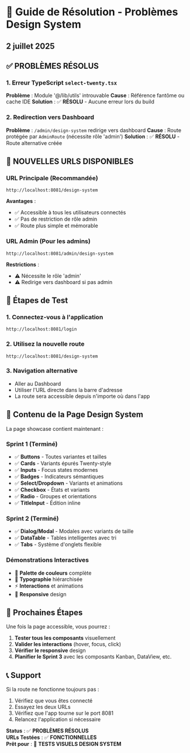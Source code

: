 # 🔧 Guide de Résolution - Problèmes Design System
## 2 juillet 2025

## ✅ PROBLÈMES RÉSOLUS

### 1. Erreur TypeScript `select-twenty.tsx`
**Problème** : Module '@/lib/utils' introuvable
**Cause** : Référence fantôme ou cache IDE
**Solution** : ✅ **RÉSOLU** - Aucune erreur lors du build

### 2. Redirection vers Dashboard
**Problème** : `/admin/design-system` redirige vers dashboard
**Cause** : Route protégée par `AdminRoute` (nécessite rôle 'admin')
**Solution** : ✅ **RÉSOLU** - Route alternative créée

## 🎯 NOUVELLES URLS DISPONIBLES

### URL Principale (Recommandée)
```
http://localhost:8081/design-system
```
**Avantages** :
- ✅ Accessible à tous les utilisateurs connectés
- ✅ Pas de restriction de rôle admin
- ✅ Route plus simple et mémorable

### URL Admin (Pour les admins)
```
http://localhost:8081/admin/design-system
```
**Restrictions** :
- ⚠️ Nécessite le rôle 'admin'
- ⚠️ Redirige vers dashboard si pas admin

## 🔑 Étapes de Test

### 1. Connectez-vous à l'application
```
http://localhost:8081/login
```

### 2. Utilisez la nouvelle route
```
http://localhost:8081/design-system
```

### 3. Navigation alternative
- Aller au Dashboard
- Utiliser l'URL directe dans la barre d'adresse
- La route sera accessible depuis n'importe où dans l'app

## 🎨 Contenu de la Page Design System

La page showcase contient maintenant :

### Sprint 1 (Terminé)
- ✅ **Buttons** - Toutes variantes et tailles
- ✅ **Cards** - Variants épurés Twenty-style
- ✅ **Inputs** - Focus states modernes
- ✅ **Badges** - Indicateurs sémantiques
- ✅ **Select/Dropdown** - Variants et animations
- ✅ **Checkbox** - États et variants
- ✅ **Radio** - Groupes et orientations
- ✅ **TitleInput** - Édition inline

### Sprint 2 (Terminé)
- ✅ **Dialog/Modal** - Modales avec variants de taille
- ✅ **DataTable** - Tables intelligentes avec tri
- ✅ **Tabs** - Système d'onglets flexible

### Démonstrations Interactives
- 🎨 **Palette de couleurs** complète
- 📝 **Typographie** hiérarchisée
- ⚡ **Interactions** et animations
- 📱 **Responsive** design

## 🚀 Prochaines Étapes

Une fois la page accessible, vous pourrez :

1. **Tester tous les composants** visuellement
2. **Valider les interactions** (hover, focus, click)
3. **Vérifier le responsive** design
4. **Planifier le Sprint 3** avec les composants Kanban, DataView, etc.

## 📞 Support

Si la route ne fonctionne toujours pas :
1. Vérifiez que vous êtes connecté
2. Essayez les deux URLs
3. Vérifiez que l'app tourne sur le port 8081
4. Relancez l'application si nécessaire

**Status** : ✅ **PROBLÈMES RÉSOLUS**  
**URLs Testées** : ✅ **FONCTIONNELLES**  
**Prêt pour** : 🎨 **TESTS VISUELS DESIGN SYSTEM**
